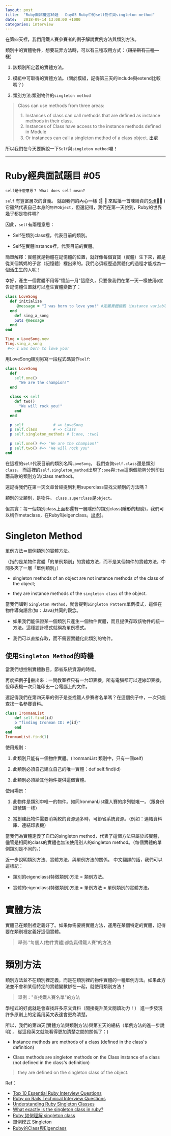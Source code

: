 ```yaml
---
layout: post
title:  "Ruby面試精選30題 - Day05 Ruby中的self物件與singleton method"
date:   2018-09-14 13:08:00 +1000
categories: interview
---
```


在第四天裡，我們用鐵人賽參賽者的例子解說實例方法與類別方法。

<!-- more -->

類別中的實體物件，想要玩弄方法時，可以有三種取用方式：（~~跟斯斯有三種一樣~~）

1. 該類別所定義的實體方法。

2. 模組中可取得的實體方法。（關於模組，記得第三天的include與extend比較嗎？）

3. 類別方法:類別物件的`singleton method`

> Class can use methods from three areas:
> 1) Instances of class can call methods that are defined as instance methods in their class.
> 2) Instances of Class have access to the instance methods defined in Module
> 3) Or instances can call a singleton method of a class object. [出處](https://medium.com/@lauren.kroner/ruby-class-vs-instance-methods-a5182ce7de49)

所以我們在今天要解說一下`Self`與`singleton method`囉！

---

# Ruby經典面試題目 #05

`self是什麼意思？ What does self mean?`

`self` 有豐富層次的含義。 ~~就跟我們的內心一樣~~ (🎵 🎵 來點播一首陳綺貞的[Self](https://www.youtube.com/watch?v=H1-kEjeO6SI)🎵🎵  ) 它雖然代表自己本身的`物件Object`，但還記得，我們在第一天說到，Ruby的世界幾乎都是物件嗎?

因此，`self`有兩種意思：

* Self在類別class裡，代表目前的類別。

* Self在實體instance裡，代表目前的實體。

簡單解釋：實體就是物體在記憶體的位置，就好像每個寶寶（實體）生下來，都是從某個媽媽的子宮（記憶體）裡出來的。我們必須經歷過實體化的過程才能成為一個活生生的人呢！

幸好，產生一個實體不用等"懷胎十月"這麼久，只要像我們在第一天一樣使用`@`宣告記憶體位置就可以產生實體變數了：

```ruby
class LoveSong
  def initialize
     @message = "I was born to love you!" #定義實體變數（instance variable）@message
  end
    def sing_a_song
    puts @message
  end
end

Ting = LoveSong.new
Ting.sing_a_song
 #=> I was born to love you!
```

用LoveSong類別另寫一段程式碼實作`self`:

```ruby
class LoveSong
  def
    self.one()
      "We are the champion!"
  end

  class << self
    def two()
      "We will rock you!"
    end
  end

  p self             # => LoveSong
  p self.class       # => Class  
  p self.singleton_methods # [:one, :two]

  p self.one() #=> "We are the champion!"
  p self.two() #=> "We will rock you"
end

```

在這裡的`self`代表目前的類別名稱`LoveSong`， 我們查詢`self.class`還是類別`class`， 而這裡的`self.singleton_method`出現了`:one`與`:two`這兩個能夠分別印出兩首歌的類別方法(class method)。

還記得我們在第一天文章曾經提到利用superclass查找父類別的方法嗎？

類別的父類別，是物件。 `class.superclass`是`object`。

但其實：每一個類別class上面都還有一層隱形的類別class(~~隱形的翅膀~~)，我們可以稱作metaclass，在Ruby叫eigenclass。[出處](https://blog.chh.tw/posts/ruby-metaclass-eigenclass/)]。

# Singleton Method

單例方法＝單例類別的實體方法。

（指的是某物件實體「的單例類別」的實體方法，而不是某個物件的實體方法，中間多夾了一層「單例類別」）

* singleton methods of an object are not instance methods of the class of the object;

* they are instance methods of the `singleton class` of the object.

當我們講到 `Singleton Method`，就會提到`Singleton Pattern`單例模式，這個在物件導向語言(如：Java)共同的觀念。

* 如果我們能保證某一個類別只產生一個物件實體，而且提供存取該物件的統一方法。這種設計模式就稱為單例模式。

* 我們可以直接存取，而不需要實體化此類別的物件。

## 使用`Singleton Method`的時機

當我們想控制實體數目，節省系統資源的時候。

再度把例子🌰搬出來：一間教室裡只有一台印表機，所有電腦都可以連線印表機，但印表機一次只能印出一台電腦上的文件。

還記得我們在第四天舉的例子是查找鐵人參賽者名單嗎？在這個例子中，一次只能查找一名參賽資料。

```ruby
class IronmanList
    def self.find(id)
    p "finding Ironman ID: #{id}"
    end
end
IronmanList.find(1)
```

使用規則：

1. 此類別只能有一個物件實體。(IronmanList 類別中，只有一個self)

2. 此類別必須自己建立自己的唯一實體：def self.find(id)

3. 此類別必須給其他物件提供這個實體。

使用場景：

1. 此物件是類別中唯一的物件。如同IronmanList鐵人賽的序列號唯一。（跟身份證號碼一樣）

2. 當創建此物件需要消耗較的資源過多時，可節省系統資源。（例如：連結資料庫、連結印表機）

當我們為實體定義了自已的singleton method，代表了這個方法只屬於該實體，儘管是相同的class的實體也無法使用別人的singleton method。（每個實體的單例類別是不同的。）

近一步說明類別方法、實體方法，與單例方法的關係。 中文翻譯的話，我們可以這樣記：

* 類別的eigenclass(特徵類別)方法 = 類別方法。

* 實體的eigenclass(特徵類別)方法 = 單例方法 = 單例類別的實體方法。

# 實體方法

實體已在類別裡定義好了。如果你需要將實體方法，運用在某個特定的實體，記得要在類別裡定義好這個實體。
> 舉例:"每個人(物件實體)都能贏得鐵人賽"的方法

# 類別方法

類別方法並不在類別裡定義，而是在類別裡的物件實體的一種單例方法。如果此方法並不會和某個特定的實體變數綁在一起，就使用類別方法！
> 舉例："查找鐵人賽名單"的方法

學程式的好處就是會查找許多原文資料（間接提升英文閱讀功力！）
進一步發現許多原則上的定義用英文表達會更為清楚。

所以，我們的第四天(實體方法與類別方法)與第五天的總結（單例方法的進一步說明）， 從這段英文就能看得更加清楚之間的關係了：)

* Instance methods are methods of a class (defined in the class's definition)

* Class methods are singleton methods on the Class instance of a class (not defined in the class's definition)

> they are defined on the singleton class of the object.

Ref：

* [Top 10 Essential Ruby Interview Questions](https://blog.bater.gq/ruby/2018/02/02/top-10-essential-ruby-interview-questions.html)
* [Ruby on Rails Technical Interview Questions](https://github.com/timurcatakli/ruby-on-rails-interview-questions-answers)
* [Understanding Ruby Singleton Classes](https://www.devalot.com/articles/2008/09/ruby-singleton)
* [What exactly is the singleton class in ruby?](https://stackoverflow.com/questions/212407/what-exactly-is-the-singleton-class-in-ruby)
* [Ruby 如何理解 singleton class](https://ruby-china.org/topics/13276)
* [單例模式 Singleton](http://www.runoob.com/design-pattern/singleton-pattern.html)
* [Ruby的Class與Eigenclass](https://medium.com/@zneuray/ruby%E7%9A%84class%E8%88%87eigenclass-f994aa2b988f)
